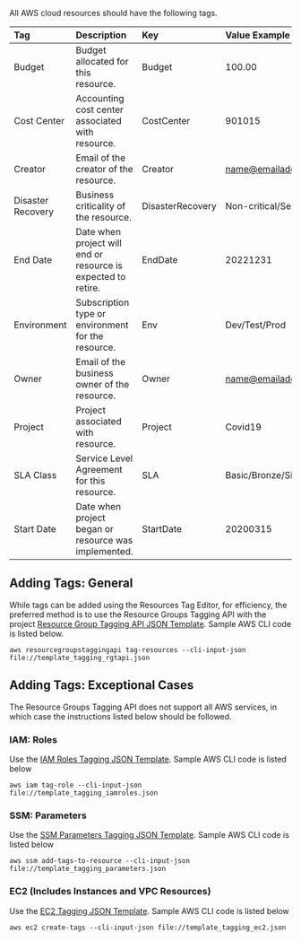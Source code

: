 All AWS cloud resources should have the following tags.

| Tag | Description | Key | Value Example |
|:-----------------|:------------|:--------|:--------|
| Budget | Budget allocated for this resource. | Budget | 100.00 |
| Cost Center | Accounting cost center associated with resource. | CostCenter | 901015 |
| Creator | Email of the creator of the resource. | Creator | name@emailaddress.com |
| Disaster Recovery | Business criticality of the resource. | DisasterRecovery | Non-critical\/Sensitive\/Vital |
| End Date | Date when project will end or resource is expected to retire. | EndDate | 20221231 |
| Environment | Subscription type or environment for the resource. | Env | Dev\/Test\/Prod |
| Owner | Email of the business owner of the resource. | Owner | name@emailaddress.com |
| Project | Project associated with resource. | Project | Covid19 |
| SLA Class | Service Level Agreement for this resource. | SLA | Basic\/Bronze\/Silver\/Gold\/Platinum |
| Start Date | Date when project began or resource was implemented. | StartDate | 20200315 |

## Adding Tags: General

While tags can be added using the Resources Tag Editor, for efficiency, the preferred method is to use the Resource Groups Tagging API with the project [Resource Group Tagging API JSON Template](https://raw.githubusercontent.com/RussetLeaf/RLCovid19/master/Tagging/template_tagging_rgtapi.json).  Sample AWS CLI code is listed below.

```
aws resourcegroupstaggingapi tag-resources --cli-input-json file://template_tagging_rgtapi.json
```

## Adding Tags: Exceptional Cases

The Resource Groups Tagging API does not support all AWS services, in which case the instructions listed below should be followed.

### IAM: Roles

Use the [IAM Roles Tagging JSON Template](https://raw.githubusercontent.com/RussetLeaf/RLCovid19/master/Tagging/template_tagging_iamroles.json).  Sample AWS CLI code is listed below

```
aws iam tag-role --cli-input-json file://template_tagging_iamroles.json
```

### SSM: Parameters

Use the [SSM Parameters Tagging JSON Template](https://raw.githubusercontent.com/RussetLeaf/RLCovid19/master/Tagging/template_tagging_parameters.json).  Sample AWS CLI code is listed below

```
aws ssm add-tags-to-resource --cli-input-json file://template_tagging_parameters.json
```

### EC2 (Includes Instances and VPC Resources)

Use the [EC2 Tagging JSON Template](https://raw.githubusercontent.com/RussetLeaf/RLCovid19/master/Tagging/template_tagging_ec2.json).  Sample AWS CLI code is listed below

```
aws ec2 create-tags --cli-input-json file://template_tagging_ec2.json
```
